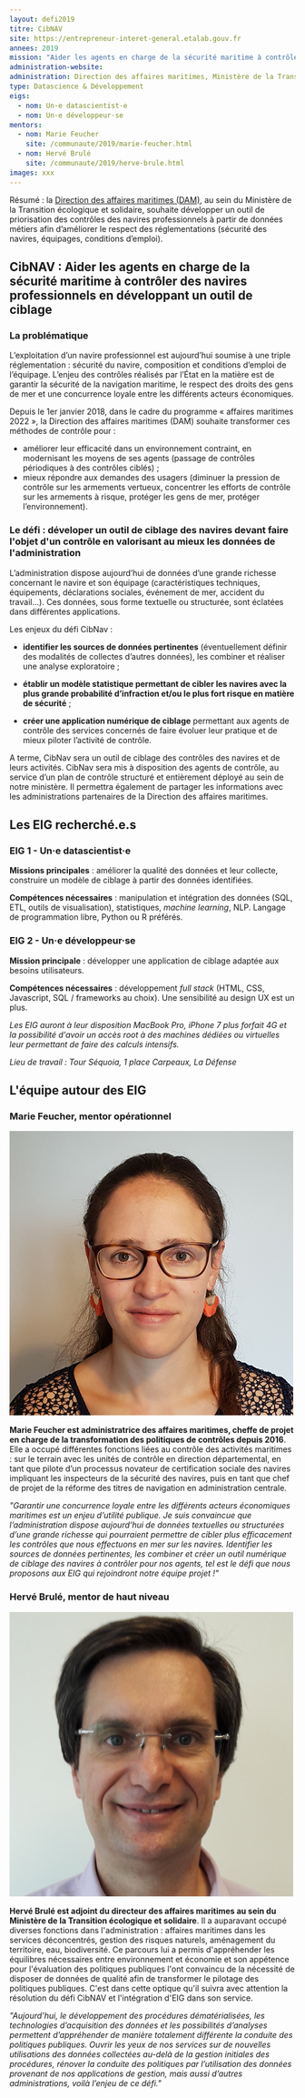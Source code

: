 ```yaml
---
layout: defi2019
titre: CibNAV
site: https://entrepreneur-interet-general.etalab.gouv.fr
annees: 2019
mission: "Aider les agents en charge de la sécurité maritime à contrôler des navires professionnels en développant un outil de ciblage"
administration-website:
administration: Direction des affaires maritimes, Ministère de la Transition écologique et solidaire
type: Datascience & Développement
eigs:
  - nom: Un·e datascientist·e
  - nom: Un·e développeur·se
mentors:
  - nom: Marie Feucher
    site: /communaute/2019/marie-feucher.html
  - nom: Hervé Brulé
    site: /communaute/2019/herve-brule.html
images: xxx
---
```


Résumé : la [Direction des affaires maritimes (DAM)](https://www.ecologique-solidaire.gouv.fr/direction-generale-des-infrastructures-des-transports-et-mer-dgitm), au sein du
Ministère de la Transition écologique et solidaire, souhaite
développer un outil de priorisation des contrôles des navires
professionnels à partir de données métiers afin d’améliorer le respect
des réglementations (sécurité des navires, équipages, conditions
d’emploi).

## CibNAV : Aider les agents en charge de la sécurité maritime à contrôler des navires professionnels en développant un outil de ciblage

### La problématique

L’exploitation d’un navire professionnel est aujourd’hui soumise à une
triple réglementation : sécurité du navire, composition et conditions
d’emploi de l’équipage. L’enjeu des contrôles réalisés par l’État en
la matière est de garantir la sécurité de la navigation maritime, le
respect des droits des gens de mer et une concurrence loyale entre les
différents acteurs économiques.

Depuis le 1er janvier 2018, dans le cadre du programme « affaires
maritimes 2022 », la Direction des affaires maritimes (DAM)
souhaite transformer ces méthodes de contrôle pour :
* améliorer leur efficacité dans un environnement contraint, en
  modernisant les moyens de ses agents (passage de contrôles
  périodiques à des contrôles ciblés) ;
* mieux répondre aux demandes des usagers (diminuer la pression
  de contrôle sur les armements vertueux, concentrer les efforts de
  contrôle sur les armements à risque, protéger les gens de mer,
  protéger l’environnement).

### Le défi : déveloper un outil de ciblage des navires devant faire l'objet d'un contrôle en valorisant au mieux les données de l'administration

L’administration dispose aujourd’hui de données d’une grande richesse concernant le navire et son équipage (caractéristiques techniques, équipements, déclarations sociales, événement de mer, accident du travail...). Ces données, sous forme textuelle ou structurée, sont éclatées dans différentes applications.

Les enjeux du défi CibNav :

* **identifier les sources de données pertinentes** (éventuellement définir des modalités de collectes d’autres données), les combiner et réaliser une analyse exploratoire ;

* **établir un modèle statistique permettant de cibler les navires avec la plus grande probabilité d’infraction et/ou le plus fort risque en matière de sécurité** ;

* **créer une application numérique de ciblage** permettant aux agents de contrôle des services concernés de faire évoluer leur pratique et de mieux piloter l’activité de contrôle.

A terme, CibNav sera un outil de ciblage des contrôles des navires et de leurs activités. CibNav sera mis à disposition des agents de contrôle, au service d’un plan de contrôle structuré et entièrement déployé au sein de notre ministère. Il permettra également de partager les informations avec les administrations partenaires de la Direction des affaires maritimes.

## Les EIG recherché.e.s

### EIG 1 - Un·e datascientist·e

**Missions principales** : améliorer la qualité des données et leur collecte, construire un modèle de ciblage à partir des données identifiées. 

**Compétences nécessaires** : manipulation et intégration des données (SQL, ETL, outils de visualisation), statistiques, _machine learning_, NLP. Langage de programmation libre, Python ou R préférés.

### EIG 2 - Un·e développeur·se

**Mission principale** : développer une application de ciblage adaptée aux besoins utilisateurs. 

**Compétences nécessaires** : développement _full stack_ (HTML, CSS, Javascript, SQL / frameworks au choix). Une sensibilité au design UX est un plus.

_Les EIG auront à leur disposition MacBook Pro, iPhone 7 plus forfait 4G et la possibilité d'avoir un accès root à des machines dédiées ou virtuelles leur permettant de faire des calculs intensifs._

_Lieu de travail : Tour Séquoia, 1 place Carpeaux, La Défense_

## L'équipe autour des EIG

### Marie Feucher, mentor opérationnel

![Marie Feucher](/img/communaute/marie-feucher-2.png)

**Marie Feucher est administratrice des affaires maritimes, cheffe de projet en charge de la transformation des politiques de contrôles depuis 2016**. Elle a occupé différentes fonctions liées au contrôle des activités maritimes : sur le terrain avec les unités de contrôle en direction départemental, en tant que pilote d’un processus novateur de certification sociale des navires impliquant les inspecteurs de la sécurité des navires, puis en tant que chef de projet de la réforme des titres de navigation en administration centrale.

_"Garantir une concurrence loyale entre les différents acteurs économiques maritimes est un enjeu d’utilité publique. Je suis convaincue que l’administration dispose aujourd’hui de données textuelles ou structurées d’une grande richesse qui pourraient permettre de cibler plus efficacement les contrôles que nous effectuons en mer sur les navires. Identifier les sources de données pertinentes, les combiner et créer un outil numérique de ciblage des navires à contrôler pour nos agents, tel est le défi que nous proposons aux EIG qui rejoindront notre équipe projet !"_

### Hervé Brulé, mentor de haut niveau

![Hervé Brulé](/img/communaute/herve-brule.png)

**Hervé Brulé est adjoint du directeur des affaires maritimes au sein du Ministère de la Transition écologique et solidaire**. Il a auparavant occupé diverses fonctions dans l'administration : affaires maritimes dans les services déconcentrés, gestion des risques naturels, aménagement du territoire, eau, biodiversité. Ce parcours lui a permis d'appréhender les équilibres nécessaires entre environnement et économie et son appétence pour l'évaluation des politiques publiques l'ont convaincu de la nécessité de disposer de données de qualité afin de transformer le pilotage des politiques publiques. C'est dans cette optique qu'il suivra avec attention la résolution du défi CibNAV et l'intégration d'EIG dans son service.

_"Aujourd’hui, le développement des procédures dématérialisées, les technologies d’acquisition des données et les possibilités d’analyses permettent d’appréhender de manière totalement différente la conduite des politiques publiques. Ouvrir les yeux de nos services sur de nouvelles utilisations des données collectées au-delà de la gestion initiales des procédures, rénover la conduite des politiques par l’utilisation des données provenant de nos applications de gestion, mais aussi d’autres administrations, voilà l’enjeu de ce défi."_
